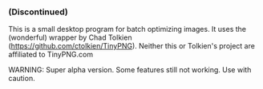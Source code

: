 ### (Discontinued)

This is a small desktop program for batch optimizing images.
It uses the (wonderful) wrapper by Chad Tolkien (https://github.com/ctolkien/TinyPNG).
Neither this or Tolkien's project are affiliated to TinyPNG.com

WARNING:
Super alpha version. Some features still not working.
Use with caution.
